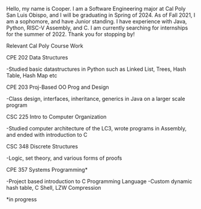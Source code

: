 Hello, my name is Cooper. I am a Software Engineering major at Cal Poly San Luis Obispo, and I will be graduating in Spring of 2024. As of Fall 2021, I am a sophomore, and have Junior standing. I have experience with Java, Python, RISC-V Assembly, and C. I am currently searching for internships for the summer of 2022. Thank you for stopping by!

Relevant Cal Poly Course Work

CPE 202 Data Structures

-Studied basic datastructures in Python such as Linked List, Trees, Hash Table, Hash Map etc

CPE 203 Proj-Based OO Prog and Design

-Class design, interfaces, inheritance, generics in Java on a larger scale program

CSC 225 Intro to Computer Organization

-Studied computer architecture of the LC3, wrote programs in Assembly, and ended with introduction to C

CSC 348 Discrete Structures

-Logic, set theory, and various forms of proofs

CPE 357 Systems Programming*

-Project based introduction to C Programming Language
-Custom dynamic hash table, C Shell, LZW Compression

*in progress
